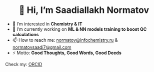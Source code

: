 <h1 align="center">👋 Hi, I’m <strong>Saadiallakh Normatov</strong></h1>

- 👀 I’m interested in **Chemistry & IT**  
- 🌱 I’m currently working on **ML & NN models training to boost QC calculations**  
- 📫 How to reach me: normatov@infochemistry.ru & normatovsaadi7@gmail.com  
- ⚡ Motto: **Good Thoughts, Good Words, Good Deeds**  

Check my: 
[ORCID](https://orcid.org/0009-0004-4834-7713)

<!---
Saadiallakh/Saadiallakh is a ✨ special ✨ repository because its `README.md` (this file) appears on your GitHub profile.
You can click the Preview link to take a look at your changes.
--->
